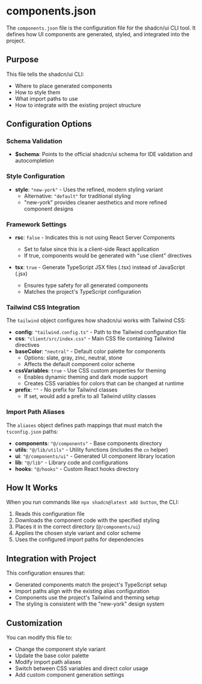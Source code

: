 
# components.json

The `components.json` file is the configuration file for the shadcn/ui CLI tool. It defines how UI components are generated, styled, and integrated into the project.

## Purpose

This file tells the shadcn/ui CLI:
- Where to place generated components
- How to style them
- What import paths to use
- How to integrate with the existing project structure

## Configuration Options

### Schema Validation
- **$schema**: Points to the official shadcn/ui schema for IDE validation and autocompletion

### Style Configuration
- **style**: `"new-york"` - Uses the refined, modern styling variant
  - Alternative: `"default"` for traditional styling
  - "new-york" provides cleaner aesthetics and more refined component designs

### Framework Settings
- **rsc**: `false` - Indicates this is not using React Server Components
  - Set to false since this is a client-side React application
  - If true, components would be generated with "use client" directives

- **tsx**: `true` - Generate TypeScript JSX files (.tsx) instead of JavaScript (.jsx)
  - Ensures type safety for all generated components
  - Matches the project's TypeScript configuration

### Tailwind CSS Integration
The `tailwind` object configures how shadcn/ui works with Tailwind CSS:

- **config**: `"tailwind.config.ts"` - Path to the Tailwind configuration file
- **css**: `"client/src/index.css"` - Main CSS file containing Tailwind directives
- **baseColor**: `"neutral"` - Default color palette for components
  - Options: slate, gray, zinc, neutral, stone
  - Affects the default component color scheme
- **cssVariables**: `true` - Use CSS custom properties for theming
  - Enables dynamic theming and dark mode support
  - Creates CSS variables for colors that can be changed at runtime
- **prefix**: `""` - No prefix for Tailwind classes
  - If set, would add a prefix to all Tailwind utility classes

### Import Path Aliases
The `aliases` object defines path mappings that must match the `tsconfig.json` paths:

- **components**: `"@/components"` - Base components directory
- **utils**: `"@/lib/utils"` - Utility functions (includes the `cn` helper)
- **ui**: `"@/components/ui"` - Generated UI component library location
- **lib**: `"@/lib"` - Library code and configurations
- **hooks**: `"@/hooks"` - Custom React hooks directory

## How It Works

When you run commands like `npx shadcn@latest add button`, the CLI:

1. Reads this configuration file
2. Downloads the component code with the specified styling
3. Places it in the correct directory (`@/components/ui`)
4. Applies the chosen style variant and color scheme
5. Uses the configured import paths for dependencies

## Integration with Project

This configuration ensures that:
- Generated components match the project's TypeScript setup
- Import paths align with the existing alias configuration
- Components use the project's Tailwind and theming setup
- The styling is consistent with the "new-york" design system

## Customization

You can modify this file to:
- Change the component style variant
- Update the base color palette
- Modify import path aliases
- Switch between CSS variables and direct color usage
- Add custom component generation settings
